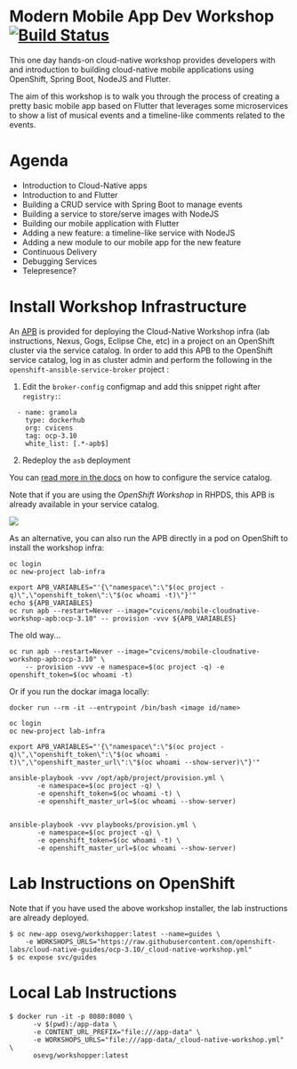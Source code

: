 Modern Mobile App Dev Workshop [![Build Status](https://travis-ci.org/openshift-labs/cloud-native-guides.svg?branch=ocp-3.10)](https://travis-ci.org/openshift-labs/cloud-native-guides)
===
This one day hands-on cloud-native workshop provides developers with and introduction to building cloud-native mobile applications using OpenShift, Spring Boot, NodeJS and Flutter.

The aim of this workshop is to walk you through the process of creating a pretty basic mobile app based on Flutter that leverages some microservices to show a list of musical events and a timeline-like comments related to the events.

Agenda
===
* Introduction to Cloud-Native apps 
* Introduction to and Flutter
* Building a CRUD service with Spring Boot to manage events
* Building a service to store/serve images with NodeJS
* Building our mobile application with Flutter
* Adding a new feature: a timeline-like service with NodeJS
* Adding a new module to our mobile app for the new feature
* Continuous Delivery 
* Debugging Services
* Telepresence?

Install Workshop Infrastructure
===

An [APB](https://hub.docker.com/r/cvicens/mobile-cloudnative-workshop-apb) is provided for 
deploying the Cloud-Native Workshop infra (lab instructions, Nexus, Gogs, Eclipse Che, etc) in a project 
on an OpenShift cluster via the service catalog. In order to add this APB to the OpenShift service catalog, log in 
as cluster admin and perform the following in the `openshift-ansible-service-broker` project :

1. Edit the `broker-config` configmap and add this snippet right after `registry:`:

  ```
    - name: gramola
      type: dockerhub
      org: cvicens
      tag: ocp-3.10
      white_list: [.*-apb$]
  ```

2. Redeploy the `asb` deployment

You can [read more in the docs](https://docs.openshift.com/container-platform/3.10/install_config/oab_broker_configuration.html#oab-config-registry-dockerhub) 
on how to configure the service catalog.

Note that if you are using the _OpenShift Workshop_ in RHPDS, this APB is already available in your service catalog.

![](images/service-catalog.png?raw=true)

As an alternative, you can also run the APB directly in a pod on OpenShift to install the workshop infra:

```
oc login
oc new-project lab-infra

export APB_VARIABLES="'{\"namespace\":\"$(oc project -q)\",\"openshift_token\":\"$(oc whoami -t)\"}'"
echo ${APB_VARIABLES}
oc run apb --restart=Never --image="cvicens/mobile-cloudnative-workshop-apb:ocp-3.10" -- provision -vvv ${APB_VARIABLES}
```

The old way...

```
oc run apb --restart=Never --image="cvicens/mobile-cloudnative-workshop-apb:ocp-3.10" \
    -- provision -vvv -e namespace=$(oc project -q) -e openshift_token=$(oc whoami -t)

```

Or if you run the dockar imaga locally:

```
docker run --rm -it --entrypoint /bin/bash <image id/name>

oc login
oc new-project lab-infra

export APB_VARIABLES="'{\"namespace\":\"$(oc project -q)\",\"openshift_token\":\"$(oc whoami -t)\",\"openshift_master_url\":\"$(oc whoami --show-server)\"}'"

ansible-playbook -vvv /opt/apb/project/provision.yml \
       -e namespace=$(oc project -q) \
       -e openshift_token=$(oc whoami -t) \
       -e openshift_master_url=$(oc whoami --show-server)


ansible-playbook -vvv playbooks/provision.yml \
       -e namespace=$(oc project -q) \
       -e openshift_token=$(oc whoami -t) \
       -e openshift_master_url=$(oc whoami --show-server)
``` 

Lab Instructions on OpenShift
===

Note that if you have used the above workshop installer, the lab instructions are already deployed.

```
$ oc new-app osevg/workshopper:latest --name=guides \
    -e WORKSHOPS_URLS="https://raw.githubusercontent.com/openshift-labs/cloud-native-guides/ocp-3.10/_cloud-native-workshop.yml"
$ oc expose svc/guides
```

Local Lab Instructions
===
```
$ docker run -it -p 8080:8080 \
      -v $(pwd):/app-data \
      -e CONTENT_URL_PREFIX="file:///app-data" \
      -e WORKSHOPS_URLS="file:///app-data/_cloud-native-workshop.yml" \
      osevg/workshopper:latest
```
